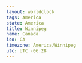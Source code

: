 ```yaml
---
layout: worldclock
tags: America
state: America
title: Winnipeg
name: Canada
iso: CA
timezone: America/Winnipeg
utc: UTC -06:28
---
```


